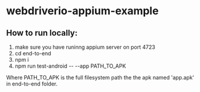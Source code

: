 # webdriverio-appium-example


## How to run locally:
1. make sure you have runinng appium server on port 4723
1. cd end-to-end
2. npm i
3. npm run test-android -- --app PATH_TO_APK

Where PATH_TO_APK is the full filesystem path the the apk named 'app.apk' in end-to-end folder.
